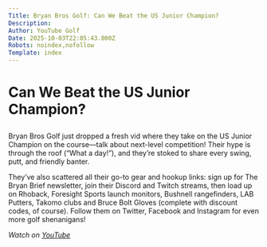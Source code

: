 ```yaml
---
Title: Bryan Bros Golf: Can We Beat the US Junior Champion?
Description: 
Author: YouTube Golf
Date: 2025-10-03T22:05:43.000Z
Robots: noindex,nofollow
Template: index
---
```

<h1>
  
  
  Can We Beat the US Junior Champion?
</h1>

<p>Bryan Bros Golf just dropped a fresh vid where they take on the US Junior Champion on the course—talk about next-level competition! Their hype is through the roof (“What a day!”), and they’re stoked to share every swing, putt, and friendly banter.</p>

<p>They’ve also scattered all their go-to gear and hookup links: sign up for The Bryan Brief newsletter, join their Discord and Twitch streams, then load up on Rhoback, Foresight Sports launch monitors, Bushnell rangefinders, LAB Putters, Takomo clubs and Bruce Bolt Gloves (complete with discount codes, of course). Follow them on Twitter, Facebook and Instagram for even more golf shenanigans!</p>

<p><em>Watch on <a href="https://www.youtube.com/watch?v=iH4iMWuqyRg" rel="noopener noreferrer">YouTube</a></em></p>

